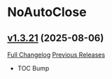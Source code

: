 # NoAutoClose

## [v1.3.21](https://github.com/NumyAddon/NoAutoClose/tree/v1.3.21) (2025-08-06)
[Full Changelog](https://github.com/NumyAddon/NoAutoClose/compare/v1.3.20...v1.3.21) [Previous Releases](https://github.com/NumyAddon/NoAutoClose/releases)

- TOC Bump  
